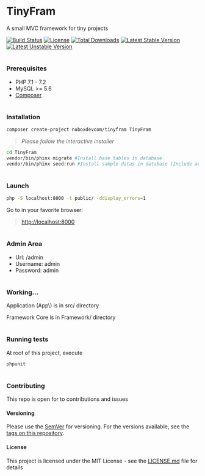 # TinyFram
A small MVC framework for tiny projects

[![Build Status](https://travis-ci.org/NuBOXDevCom/TinyFram.svg?branch=master)](https://travis-ci.org/NuBOXDevCom/TinyFram)
[![License](https://poser.pugx.org/nuboxdevcom/tinyfram/license?format=plastic)](https://packagist.org/packages/nuboxdevcom/tinyfram)
[![Total Downloads](https://poser.pugx.org/nuboxdevcom/tinyfram/downloads?format=plastic)](https://packagist.org/packages/nuboxdevcom/tinyfram)
[![Latest Stable Version](https://poser.pugx.org/nuboxdevcom/tinyfram/v/stable?format=plastic)](https://packagist.org/packages/nuboxdevcom/tinyfram)
[![Latest Unstable Version](https://poser.pugx.org/nuboxdevcom/tinyfram/v/unstable?format=plastic)](https://packagist.org/packages/nuboxdevcom/tinyfram)

#
### Prerequisites
- PHP 7.1 - 7.2
- MySQL >= 5.6
- [Composer](https://getcomposer.org)

#
### Installation
```bash
composer create-project nuboxdevcom/tinyfram TinyFram
```
> _Please follow the interactive installer_
```bash
cd TinyFram
vendor/bin/phinx migrate #Install base tables in database
vendor/bin/phinx seed:run #Install sample datas in database (Include admin user)
```

#
### Launch
```bash
php -S localhost:8000 -t public/ -ddisplay_errors=1
```
Go to in your favorite browser:
> [http://localhost:8000](http://localhost:8000)

#
### Admin Area
- Url: /admin
- Username: admin
- Password: admin

#
### Working...
Application (App\\) is in src/ directory

Framework Core is in Framework/ directory

#
### Running tests
At root of this project, execute
```bash
phpunit
```

#
### Contributing
This repo is open for to contributions and issues

#### Versioning
Please use the [SemVer](http://semver.org/) for versioning. For the versions available, see the [tags on this repository](https://github.com/NuBOXDevCom/TinyFram/tags). 

#### License
This project is licensed under the MIT License - see the [LICENSE.md](LICENSE.md) file for details
